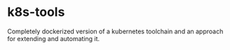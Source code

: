 # k8s-tools
Completely dockerized version of a kubernetes toolchain and an approach for extending and automating it.
